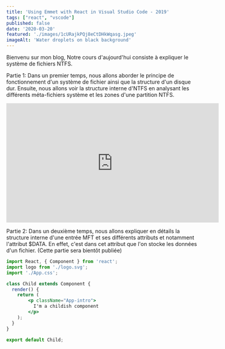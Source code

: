 ```yaml
---
title: 'Using Emmet with React in Visual Studio Code - 2019'
tags: ["react", "vscode"]
published: false
date: '2020-03-20'
featured: './images/1cURajkPQj8eCtDHkWqasg.jpeg'
imageAlt: 'Water droplets on black background'
---
```


Bienvenu sur mon blog,
Notre cours d'aujourd'hui consiste à expliquer le système de fichiers NTFS.

Partie 1:
Dans un premier temps, nous allons aborder le principe de fonctionnement d'un système de fichier ainsi que la structure d'un disque dur. Ensuite, nous allons voir la structure interne d'NTFS en analysant les différents méta-fichiers système et les zones d'une partition NTFS.

<iframe width="560" height="315" src="https://youtu.be/tgvthGfN5Y4" frameborder="0" allow="accelerometer; autoplay; encrypted-media; gyroscope; picture-in-picture" allowfullscreen></iframe>


Partie 2:
Dans un deuxième temps, nous allons expliquer en détails la structure interne d'une entrée MFT et ses différents attributs et notamment l'attribut $DATA. En effet, c'est dans cet attribut que l'on stocke les données d'un fichier. (Cette partie sera bientôt publiée)


``` jsx
import React, { Component } from 'react';
import logo from './logo.svg';
import './App.css';

class Child extends Component {
  render() {
    return (
        <p className="App-intro">
          I'm a childish component
        </p>
    );
  }
}

export default Child;
```
